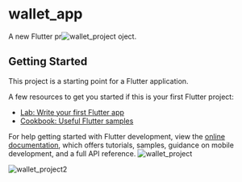 # wallet_app

A new Flutter pr![wallet_project](https://user-images.githubusercontent.com/100869012/205341733-165efd69-920e-46ec-92b2-7b8ae56cdded.png)
oject.

## Getting Started

This project is a starting point for a Flutter application.

A few resources to get you started if this is your first Flutter project:

- [Lab: Write your first Flutter app](https://docs.flutter.dev/get-started/codelab)
- [Cookbook: Useful Flutter samples](https://docs.flutter.dev/cookbook)

For help getting started with Flutter development, view the
[online documentation](https://docs.flutter.dev/), which offers tutorials,
samples, guidance on mobile development, and a full API reference.
![wallet_project](https://user-images.githubusercontent.com/100869012/205341838-1d82fb2e-e4bf-4b4e-aafe-ea2b3faf1d9f.png)

![wallet_project2](https://user-images.githubusercontent.com/100869012/205341792-e34759c7-a955-4570-bbe7-c5b6ebf2d672.png)

